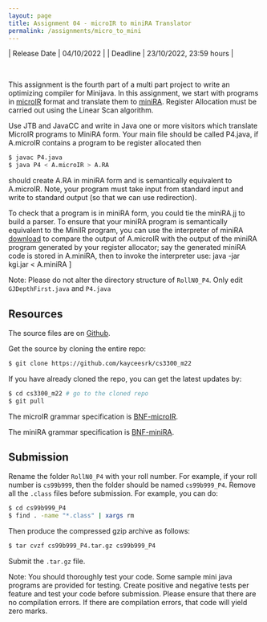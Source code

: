 ```yaml
---
layout: page
title: Assignment 04 - microIR to miniRA Translator
permalink: /assignments/micro_to_mini
---
```


| Release Date | 04/10/2022 |
| Deadline     | 23/10/2022, 23:59 hours |

<br/>

This assignment is the fourth part of a multi part project to 
write an optimizing compiler for Minijava. In this assignment, 
we start with programs in 
[microIR](https://github.com/kayceesrk/cs3300_m22/tree/main/assets) 
format and translate them to 
[miniRA](https://github.com/kayceesrk/cs3300_m22/tree/main/assets). 
Register Allocation must be carried out using the Linear Scan algorithm. 

Use JTB and JavaCC and write in Java one or more visitors which 
translate MicroIR programs to MiniRA form. 
Your main file should be called P4.java, 
if A.microIR contains a program to be register allocated then

```bash
$ javac P4.java
$ java P4 < A.microIR > A.RA
```

should create A.RA in miniRA form and is semantically equivalent to A.microIR. 
Note, your program must take input from standard input 
and write to standard output (so that we can use redirection).

To check that a program is in miniRA form, you could tie the miniRA.jj to build a parser. 
To ensure that your miniRA program is semantically equivalent to the MiniIR program, 
you can use the interpreter of miniRA [download](https://drive.google.com/file/d/1RJaJ66yK5God_6n69rpNNiJOPCLh4YQb/view)
to compare the output of A.microIR with the output of the 
miniRA program generated by your register allocator; 
say the generated miniRA code is stored in A.miniRA, 
then to invoke the interpreter use: java -jar kgi.jar < A.miniRA ]


Note: Please do not alter the directory structure of `RollN0_P4`. 
Only edit `GJDepthFirst.java` and `P4.java`
## Resources

The source files are on
[Github](https://github.com/kayceesrk/cs3300_m22/tree/main/assignments/04_micro_to_miniRA).

Get the source by cloning the entire repo:

```bash
$ git clone https://github.com/kayceesrk/cs3300_m22
```

If you have already cloned the repo, you can get the latest updates by:

```bash
$ cd cs3300_m22 # go to the cloned repo
$ git pull
```

The microIR grammar specification is 
[BNF-microIR](https://github.com/kayceesrk/cs3300_m22/tree/main/assets).

The miniRA grammar specification is 
[BNF-miniRA](https://github.com/kayceesrk/cs3300_m22/tree/main/assets).


## Submission

Rename the folder `RollN0_P4` with your roll number. For example, if your roll
number is `cs99b999`, then the folder should be named `cs99b999_P4`. Remove all
the `.class` files before submission. For example, you can do:

```bash
$ cd cs99b999_P4
$ find . -name "*.class" | xargs rm
```

Then produce the compressed gzip archive as follows:

```bash
$ tar cvzf cs99b999_P4.tar.gz cs99b999_P4
```

Submit the `.tar.gz` file. 

Note: You should thoroughly test your code. Some sample mini java programs are provided for testing. Create positive and negative tests per feature and test your code before submission. Please ensure that there are no compilation errors. If there are compilation errors, that code will yield zero marks.
